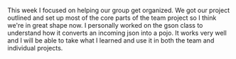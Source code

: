 This week I focused on helping our group get organized.  We got our project outlined and set up most of the core parts of the team project so I think we're in great shape now.  I personally worked on the gson class to understand how it converts an incoming json into a pojo.  It works very well and I will be able to take what I learned and use it in both the team and individual projects.
